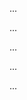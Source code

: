 <panel type="warning" header=":trophy: Can use documentation tools :star::star:" expanded no-close>

<panel type="warning" header=":trophy: Can explain JavaDoc :star::star:" expanded no-close>
  <include src="../../book/documentation/tools/javaDoc/what/full.md" boilerplate />
  <panel header=":dart: Evidence" expanded>

...

  </panel>
</panel>

<panel type="warning" header=":trophy: Can write Javadoc comments :star::star:" expanded no-close>
  <include src="../../book/documentation/tools/javaDoc/how/full.md" boilerplate />
  <panel header=":dart: Evidence" expanded>

...

  </panel>
</panel>

<panel type="warning" header=":trophy: Can explain Markdown :star::star:" expanded no-close>
  <include src="../../book/documentation/tools/markdown/what/full.md" boilerplate />
  <panel header=":dart: Evidence" expanded>

...

  </panel>
</panel>

<panel type="warning" header=":trophy: Can write documents in Markdown format :star::star:" expanded no-close>
  <include src="../../book/documentation/tools/markdown/how/full.md" boilerplate />
  <panel header=":dart: Evidence" expanded>

...

  </panel>
</panel>

<panel type="info" header=":trophy: Can use basic AsciiDoc :star::star::star:" expanded no-close>
  <include src="../../book/documentation/tools/asciiDoc/what/full.md" boilerplate />
  <panel header=":dart: Evidence" expanded>

...

  </panel>
</panel>

</panel>
